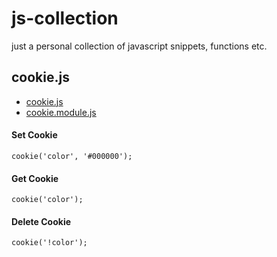# js-collection
just a personal collection of javascript snippets, functions etc.

## cookie.js

- [cookie.js](https://github.com/Pulgasari/js-collection/blob/main/cookie.js)
- [cookie.module.js](https://github.com/Pulgasari/js-collection/blob/main/cookie.module.js)

#### Set Cookie
```JS
cookie('color', '#000000');
```

#### Get Cookie
```JS
cookie('color');
```

#### Delete Cookie
```JS
cookie('!color');
```
